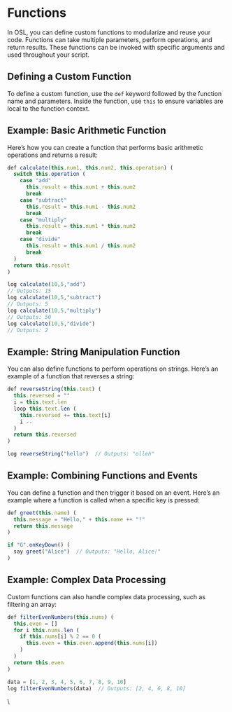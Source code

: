 # Functions

In OSL, you can define custom functions to modularize and reuse your code. Functions can take multiple parameters, perform operations, and return results. These functions can be invoked with specific arguments and used throughout your script.

## Defining a Custom Function

To define a custom function, use the `def` keyword followed by the function name and parameters. Inside the function, use `this` to ensure variables are local to the function context.

## Example: Basic Arithmetic Function

Here’s how you can create a function that performs basic arithmetic operations and returns a result:

```javascript
def calculate(this.num1, this.num2, this.operation) (
  switch this.operation (
    case "add"
      this.result = this.num1 + this.num2
      break
    case "subtract"
      this.result = this.num1 - this.num2
      break
    case "multiply"
      this.result = this.num1 * this.num2
      break
    case "divide"
      this.result = this.num1 / this.num2
      break
  )
  return this.result
)

log calculate(10,5,"add")
// Outputs: 15
log calculate(10,5,"subtract")
// Outputs: 5
log calculate(10,5,"multiply")
// Outputs: 50
log calculate(10,5,"divide")
// Outputs: 2
```

## Example: String Manipulation Function

You can also define functions to perform operations on strings. Here’s an example of a function that reverses a string:

```javascript
def reverseString(this.text) (
  this.reversed = ""
  i = this.text.len
  loop this.text.len (
    this.reversed += this.text[i]
    i --
  )
  return this.reversed
)

log reverseString("hello")  // Outputs: "olleh"
```

## Example: Combining Functions and Events

You can define a function and then trigger it based on an event. Here’s an example where a function is called when a specific key is pressed:

```javascript
def greet(this.name) (
  this.message = "Hello," + this.name ++ "!"
  return this.message
)

if "G".onKeyDown() (
  say greet("Alice")  // Outputs: "Hello, Alice!"
)
```

## Example: Complex Data Processing

Custom functions can also handle complex data processing, such as filtering an array:

```javascript
def filterEvenNumbers(this.nums) (
  this.even = []
  for i this.nums.len (
    if this.nums[i] % 2 == 0 (
      this.even = this.even.append(this.nums[i])
    )
  )
  return this.even
)

data = [1, 2, 3, 4, 5, 6, 7, 8, 9, 10]
log filterEvenNumbers(data)  // Outputs: [2, 4, 6, 8, 10]
```

\
